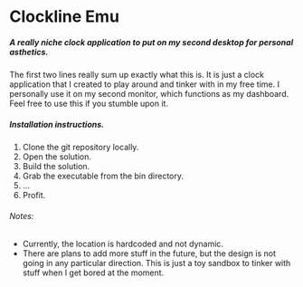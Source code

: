 # Clockline Emu  
##### A really niche clock application to put on my second desktop for personal asthetics.  

The first two lines really sum up exactly what this is. It is just a clock application that I created to play around and tinker with in my free time. I personally use it on my second monitor, which functions as my dashboard.  Feel free to use this if you stumble upon it.  

##### Installation instructions.  
1. Clone the git repository locally.  
2. Open the solution.  
3. Build the solution.  
4.  Grab the executable from the bin directory.  
5. ...  
6. Profit.  

###### Notes:  
* Currently, the location is hardcoded and not dynamic.
* There are plans to add more stuff in the future, but the design is not going in any particular direction. This is just a toy sandbox to tinker with stuff when I get bored at the moment.  

